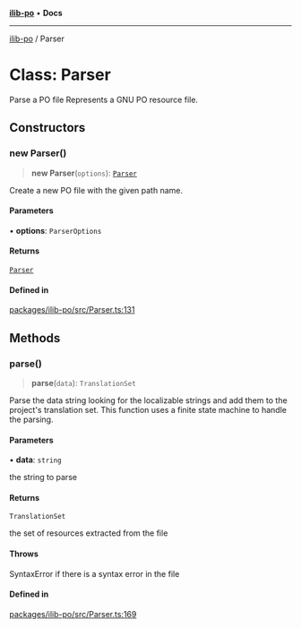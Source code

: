 [**ilib-po**](../index.md) • **Docs**

***

[ilib-po](../index.md) / Parser

# Class: Parser

Parse a PO file
Represents a GNU PO resource file.

## Constructors

### new Parser()

> **new Parser**(`options`): [`Parser`](Parser.md)

Create a new PO file with the given path name.

#### Parameters

• **options**: `ParserOptions`

#### Returns

[`Parser`](Parser.md)

#### Defined in

[packages/ilib-po/src/Parser.ts:131](https://github.com/iLib-js/ilib-mono/blob/f51f38d36fc6d0448a50f2150420f1900bba3e95/packages/ilib-po/src/Parser.ts#L131)

## Methods

### parse()

> **parse**(`data`): `TranslationSet`

Parse the data string looking for the localizable strings and add them to the
project's translation set. This function uses a finite state machine to
handle the parsing.

#### Parameters

• **data**: `string`

the string to parse

#### Returns

`TranslationSet`

the set of resources extracted from the file

#### Throws

SyntaxError if there is a syntax error in the file

#### Defined in

[packages/ilib-po/src/Parser.ts:169](https://github.com/iLib-js/ilib-mono/blob/f51f38d36fc6d0448a50f2150420f1900bba3e95/packages/ilib-po/src/Parser.ts#L169)
